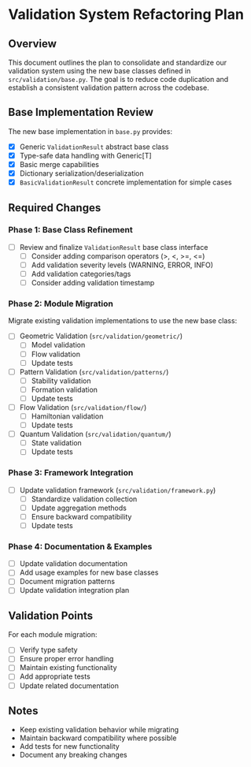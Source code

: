 # Validation System Refactoring Plan

## Overview
This document outlines the plan to consolidate and standardize our validation system using the new base classes defined in `src/validation/base.py`. The goal is to reduce code duplication and establish a consistent validation pattern across the codebase.

## Base Implementation Review
The new base implementation in `base.py` provides:
- [x] Generic `ValidationResult` abstract base class
- [x] Type-safe data handling with Generic[T]
- [x] Basic merge capabilities
- [x] Dictionary serialization/deserialization
- [x] `BasicValidationResult` concrete implementation for simple cases

## Required Changes

### Phase 1: Base Class Refinement
- [ ] Review and finalize `ValidationResult` base class interface
  - [ ] Consider adding comparison operators (>, <, >=, <=)
  - [ ] Add validation severity levels (WARNING, ERROR, INFO)
  - [ ] Add validation categories/tags
  - [ ] Consider adding validation timestamp

### Phase 2: Module Migration
Migrate existing validation implementations to use the new base class:

- [ ] Geometric Validation (`src/validation/geometric/`)
  - [ ] Model validation
  - [ ] Flow validation
  - [ ] Update tests

- [ ] Pattern Validation (`src/validation/patterns/`)
  - [ ] Stability validation
  - [ ] Formation validation
  - [ ] Update tests

- [ ] Flow Validation (`src/validation/flow/`)
  - [ ] Hamiltonian validation
  - [ ] Update tests

- [ ] Quantum Validation (`src/validation/quantum/`)
  - [ ] State validation
  - [ ] Update tests

### Phase 3: Framework Integration
- [ ] Update validation framework (`src/validation/framework.py`)
  - [ ] Standardize validation collection
  - [ ] Update aggregation methods
  - [ ] Ensure backward compatibility
  - [ ] Update tests

### Phase 4: Documentation & Examples
- [ ] Update validation documentation
- [ ] Add usage examples for new base classes
- [ ] Document migration patterns
- [ ] Update validation integration plan

## Validation Points
For each module migration:
- [ ] Verify type safety
- [ ] Ensure proper error handling
- [ ] Maintain existing functionality
- [ ] Add appropriate tests
- [ ] Update related documentation

## Notes
- Keep existing validation behavior while migrating
- Maintain backward compatibility where possible
- Add tests for new functionality
- Document any breaking changes 